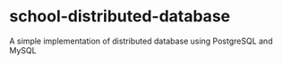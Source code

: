 # school-distributed-database

A simple implementation of distributed database using PostgreSQL and MySQL